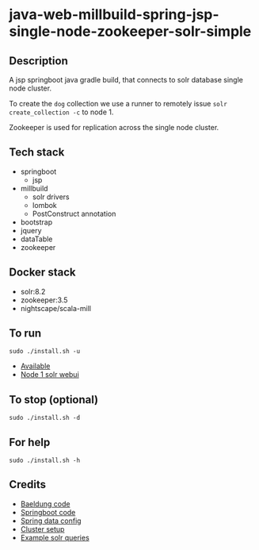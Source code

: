 # java-web-millbuild-spring-jsp-single-node-zookeeper-solr-simple

## Description
A jsp springboot java gradle build,
that connects to solr database single node cluster.

To create the `dog` collection we use a runner
to remotely issue `solr create_collection -c` to
node 1.

Zookeeper is used for replication across
the single node cluster.

## Tech stack
- springboot
  - jsp
- millbuild
  - solr drivers
  - lombok
  - PostConstruct annotation
- bootstrap
- jquery
- dataTable
- zookeeper

## Docker stack
- solr:8.2
- zookeeper:3.5
- nightscape/scala-mill

## To run
`sudo ./install.sh -u`
- [Available](http://localhost)
- [Node 1 solr webui](http://localhost:8981)

## To stop (optional)
`sudo ./install.sh -d`

## For help
`sudo ./install.sh -h`

## Credits
- [Baeldung code](https://github.com/eugenp/tutorials/tree/master/persistence-modules/spring-data-solr)
- [Springboot code](https://javadeveloperzone.com/spring-boot/spring-boot-solr-example/)
- [Spring data config](https://www.google.com/search?client=firefox-b-1-lm&q=spring+boot+solr+example)
- [Cluster setup](https://gist.github.com/makuk66/0812f70b77aa92230c203cec41acac64#file-docker-compose-yml-L64)
- [Example solr queries](https://docs.spring.io/spring-data/solr/docs/1.0.x/reference/html/solr.repositories.html)
